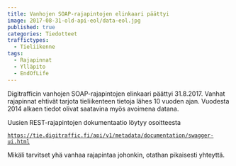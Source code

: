 ```yaml
---
title: Vanhojen SOAP-rajapintojen elinkaari päättyi
image: 2017-08-31-old-api-eol/data-eol.jpg
published: true
categories: Tiedotteet
traffictypes:
  - Tieliikenne
tags:
  - Rajapinnat
  - Ylläpito
  - EndOfLife
---
```


Digitrafficin vanhojen SOAP-rajapintojen elinkaari päättyi 31.8.2017. Vanhat
rajapinnat ehtivät tarjota tieliikenteen tietoja lähes 10 vuoden ajan. Vuodesta
2014 alkaen tiedot olivat saatavina myös avoimena datana.

Uusien REST-rajapintojen dokumentaatio löytyy osoitteesta

[`https://tie.digitraffic.fi/api/v1/metadata/documentation/swagger-ui.html`](https://tie.digitraffic.fi/api/v1/metadata/documentation/swagger-ui.html)

Mikäli tarvitset yhä vanhaa rajapintaa johonkin, otathan pikaisesti yhteyttä.
